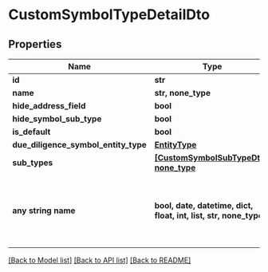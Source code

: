 # CustomSymbolTypeDetailDto


## Properties
Name | Type | Description | Notes
------------ | ------------- | ------------- | -------------
**id** | **str** |  | [optional] 
**name** | **str, none_type** |  | [optional] 
**hide_address_field** | **bool** |  | [optional] 
**hide_symbol_sub_type** | **bool** |  | [optional] 
**is_default** | **bool** |  | [optional] 
**due_diligence_symbol_entity_type** | [**EntityType**](EntityType.md) |  | [optional] 
**sub_types** | [**[CustomSymbolSubTypeDto], none_type**](CustomSymbolSubTypeDto.md) |  | [optional] 
**any string name** | **bool, date, datetime, dict, float, int, list, str, none_type** | any string name can be used but the value must be the correct type | [optional]

[[Back to Model list]](../README.md#documentation-for-models) [[Back to API list]](../README.md#documentation-for-api-endpoints) [[Back to README]](../README.md)



